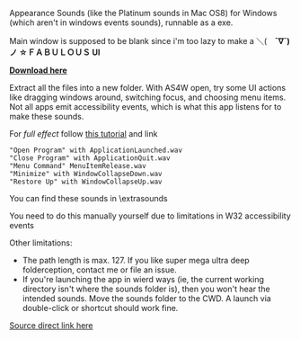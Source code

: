 Appearance Sounds (like the Platinum sounds in Mac OS8) for Windows (which aren't in windows events sounds), runnable as a exe.

Main window is supposed to be blank since i'm too lazy to make a ＼(　**¯∇¯)ノ ☆ＦＡＢＵＬＯＵＳ UI**

**[Download here](https://code.google.com/p/as4w/issues/detail?id=1)**

Extract all the files into a new folder. With AS4W open, try some UI actions like dragging windows around, switching focus, and choosing menu items. Not all apps emit accessibility events, which is what this app listens for to make these sounds.


For _full effect_ follow [this tutorial](http://www.7tutorials.com/how-customize-sound-scheme-used-your-computer) and link

```
"Open Program" with ApplicationLaunched.wav
"Close Program" with ApplicationQuit.wav
"Menu Command" MenuItemRelease.wav
"Minimize" with WindowCollapseDown.wav
"Restore Up" with WindowCollapseUp.wav
```

You can find these sounds in \extrasounds

You need to do this manually yourself due to limitations in W32 accessibility events


Other limitations:
  * The path length is max. 127. If you like super mega ultra deep folderception, contact me or file an issue.
  * If you're launching the app in wierd ways (ie, the current working directory isn't where the sounds folder is), then you won't hear the intended sounds. Move the sounds folder to the CWD. A launch via double-click or shortcut should work fine.

[Source direct link here](https://code.google.com/p/as4w/source/browse/as4w.c)